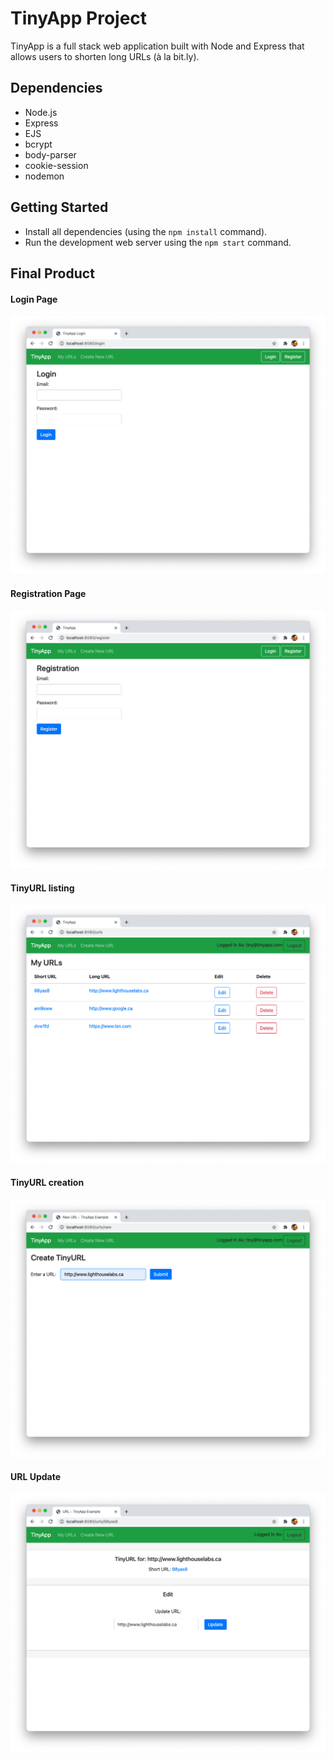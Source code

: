 # TinyApp Project

TinyApp is a full stack web application built with Node and Express that allows users to shorten long URLs (à la bit.ly).

## Dependencies

- Node.js
- Express
- EJS
- bcrypt
- body-parser
- cookie-session
- nodemon

## Getting Started

- Install all dependencies (using the `npm install` command).
- Run the development web server using the `npm start` command.

## Final Product

#### Login Page
!["screenshot of the login page"](https://github.com/ruowent/tinyapp/blob/main/docs/login-page.png)

#### Registration Page
!["screenshot of the register page"](https://github.com/ruowent/tinyapp/blob/main/docs/registration-page.png)

#### TinyURL listing
!["screenshot of the urls page"](https://github.com/ruowent/tinyapp/blob/main/docs/urls.png)

#### TinyURL creation
!["screenshot of the new url"](https://github.com/ruowent/tinyapp/blob/main/docs/new-url-create.png)

#### URL Update
!["screenshot of the urls page"](https://github.com/ruowent/tinyapp/blob/main/docs/url-update.png)

